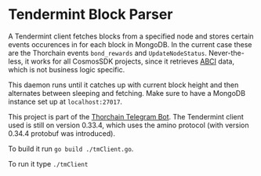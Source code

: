 # Tendermint Block Parser
A Tendermint client fetches blocks from a specified node and stores certain events occurences in for each block in MongoDB.
In the current case these are the Thorchain events ``bond_rewards`` and ``UpdateNodeStatus``. Never-the-less, it works for all CosmosSDK projects, since it retrieves [ABCI](https://docs.cosmos.network/master/intro/sdk-design.html) data, which is not business logic specific.

This daemon runs until it catches up with current block height and then alternates between sleeping and fetching.
Make sure to have a MongoDB instance set up at ``localhost:27017``. 

This project is part of the [Thorchain Telegram Bot](https://github.com/block42-blockchain-company/thornode-telegram-bot).
The Tendermint client used is still on version 0.33.4, which uses the amino protocol (with version 0.34.4  protobuf was introduced).

To build it run ``go build ./tmClient.go``.

To run it type ``./tmClient``

